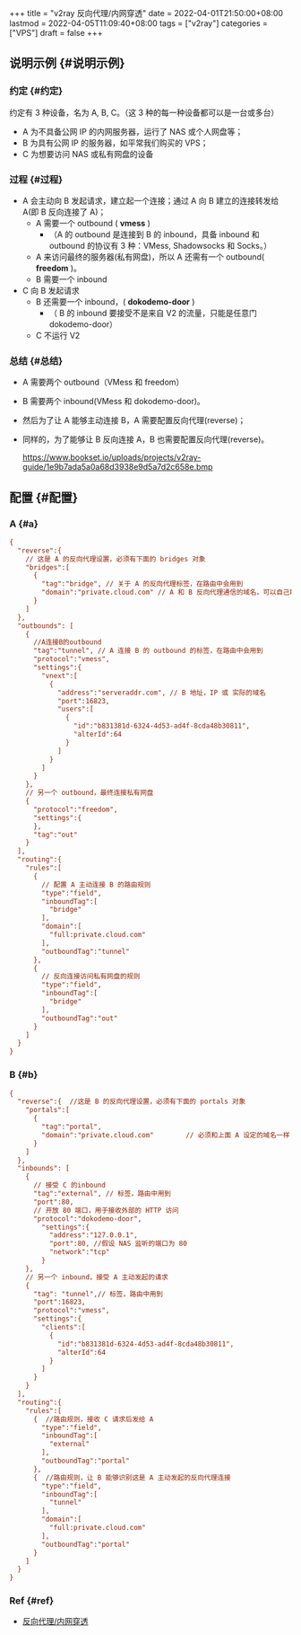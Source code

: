 +++
title = "v2ray 反向代理/内网穿透"
date = 2022-04-01T21:50:00+08:00
lastmod = 2022-04-05T11:09:40+08:00
tags = ["v2ray"]
categories = ["VPS"]
draft = false
+++

## 说明示例 {#说明示例}


### 约定 {#约定}

约定有 3 种设备，名为 A, B, C。（这 3 种的每一种设备都可以是一台或多台）

-   A 为不具备公网 IP 的内网服务器，运行了 NAS 或个人网盘等；
-   B 为具有公网 IP 的服务器，如平常我们购买的 VPS；
-   C 为想要访问 NAS 或私有网盘的设备


### 过程 {#过程}

-   A 会主动向 B 发起请求，建立起一个连接；通过 A 向 B 建立的连接转发给 A(即 B 反向连接了 A)；
    -   A 需要一个 outbound ( **vmess** )
        -   （A 的 outbound 是连接到 B 的 inbound，具备 inbound 和 outbound 的协议有 3 种：VMess, Shadowsocks 和 Socks。）
    -   A 来访问最终的服务器(私有网盘)，所以 A 还需有一个 outbound( **freedom** )。
    -   B 需要一个 inbound
-   C 向 B 发起请求
    -   B 还需要一个 inbound，( **dokodemo-door** )
        -   （ B 的 inbound 要接受不是来自 V2 的流量，只能是任意门 dokodemo-door）
    -   C 不运行 V2


### 总结 {#总结}

-   A 需要两个 outbound（VMess 和 freedom）
-   B 需要两个 inbound(VMess 和 dokodemo-door)。
-   然后为了让 A 能够主动连接 B，A 需要配置反向代理(reverse)；
-   同样的，为了能够让 B 反向连接 A，B 也需要配置反向代理(reverse)。

    <https://www.bookset.io/uploads/projects/v2ray-guide/1e9b7ada5a0a68d3938e9d5a7d2c658e.bmp>


## 配置 {#配置}


### A {#a}

```cfg
{
  "reverse":{
    // 这是 A 的反向代理设置，必须有下面的 bridges 对象
    "bridges":[
      {
        "tag":"bridge", // 关于 A 的反向代理标签，在路由中会用到
        "domain":"private.cloud.com" // A 和 B 反向代理通信的域名，可以自己取一个，可以不是自己购买的域名，但必须跟下面 B 中的 reverse 配置的域名一致
      }
    ]
  },
  "outbounds": [
    {
      //A连接B的outbound
      "tag":"tunnel", // A 连接 B 的 outbound 的标签，在路由中会用到
      "protocol":"vmess",
      "settings":{
        "vnext":[
          {
            "address":"serveraddr.com", // B 地址，IP 或 实际的域名
            "port":16823,
            "users":[
              {
                "id":"b831381d-6324-4d53-ad4f-8cda48b30811",
                "alterId":64
              }
            ]
          }
        ]
      }
    },
    // 另一个 outbound，最终连接私有网盘
    {
      "protocol":"freedom",
      "settings":{
      },
      "tag":"out"
    }
  ],
  "routing":{
    "rules":[
      {
        // 配置 A 主动连接 B 的路由规则
        "type":"field",
        "inboundTag":[
          "bridge"
        ],
        "domain":[
          "full:private.cloud.com"
        ],
        "outboundTag":"tunnel"
      },
      {
        // 反向连接访问私有网盘的规则
        "type":"field",
        "inboundTag":[
          "bridge"
        ],
        "outboundTag":"out"
      }
    ]
  }
}
```


### B {#b}

```cfg
{
  "reverse":{  //这是 B 的反向代理设置，必须有下面的 portals 对象
    "portals":[
      {
        "tag":"portal",
        "domain":"private.cloud.com"        // 必须和上面 A 设定的域名一样
      }
    ]
  },
  "inbounds": [
    {
      // 接受 C 的inbound
      "tag":"external", // 标签，路由中用到
      "port":80,
      // 开放 80 端口，用于接收外部的 HTTP 访问
      "protocol":"dokodemo-door",
        "settings":{
          "address":"127.0.0.1",
          "port":80, //假设 NAS 监听的端口为 80
          "network":"tcp"
        }
    },
    // 另一个 inbound，接受 A 主动发起的请求
    {
      "tag": "tunnel",// 标签，路由中用到
      "port":16823,
      "protocol":"vmess",
      "settings":{
        "clients":[
          {
            "id":"b831381d-6324-4d53-ad4f-8cda48b30811",
            "alterId":64
          }
        ]
      }
    }
  ],
  "routing":{
    "rules":[
      {  //路由规则，接收 C 请求后发给 A
        "type":"field",
        "inboundTag":[
          "external"
        ],
        "outboundTag":"portal"
      },
      {  //路由规则，让 B 能够识别这是 A 主动发起的反向代理连接
        "type":"field",
        "inboundTag":[
          "tunnel"
        ],
        "domain":[
          "full:private.cloud.com"
        ],
        "outboundTag":"portal"
      }
    ]
  }
}
```


### Ref {#ref}

-   [反向代理/内网穿透](https://www.bookset.io/read/v2ray-guide/94bb3d54ac5738ed.md)
